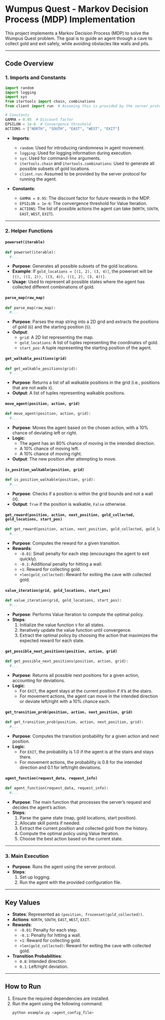 # Wumpus Quest - Markov Decision Process (MDP) Implementation

This project implements a Markov Decision Process (MDP) to solve the Wumpus Quest problem. The goal is to guide an agent through a cave to collect gold and exit safely, while avoiding obstacles like walls and pits.

---

## **Code Overview**

### **1. Imports and Constants**
```python
import random
import logging
import sys
from itertools import chain, combinations
from client import run  # Assuming this is provided by the server protocol

# Constants
GAMMA = 0.95  # Discount factor
EPSILON = 1e-6  # Convergence threshold
ACTIONS = ["NORTH", "SOUTH", "EAST", "WEST", "EXIT"]
```
- **Imports**:
  - `random`: Used for introducing randomness in agent movement.
  - `logging`: Used for logging information during execution.
  - `sys`: Used for command-line arguments.
  - `itertools.chain` and `itertools.combinations`: Used to generate all possible subsets of gold locations.
  - `client.run`: Assumed to be provided by the server protocol for running the agent.

- **Constants**:
  - `GAMMA = 0.95`: The discount factor for future rewards in the MDP.
  - `EPSILON = 1e-6`: The convergence threshold for Value Iteration.
  - `ACTIONS`: The list of possible actions the agent can take (`NORTH`, `SOUTH`, `EAST`, `WEST`, `EXIT`).

---

### **2. Helper Functions**

#### **`powerset(iterable)`**
```python
def powerset(iterable):
  #...
```
- **Purpose**: Generates all possible subsets of the gold locations.
- **Example**: If `gold_locations = [(1, 2), (3, 4)]`, the powerset will be `[(), ((1, 2)), ((3, 4)), ((1, 2), (3, 4))]`.
- **Usage**: Used to represent all possible states where the agent has collected different combinations of gold.

#### **`parse_map(raw_map)`**
```python
def parse_map(raw_map):
  #...
```
- **Purpose**: Parses the map string into a 2D grid and extracts the positions of gold (`G`) and the starting position (`S`).
- **Output**:
  - `grid`: A 2D list representing the map.
  - `gold_locations`: A list of tuples representing the coordinates of gold.
  - `start_pos`: A tuple representing the starting position of the agent.

#### **`get_walkable_positions(grid)`**
```python
def get_walkable_positions(grid):
  #...
```
- **Purpose**: Returns a list of all walkable positions in the grid (i.e., positions that are not walls `X`).
- **Output**: A list of tuples representing walkable positions.

#### **`move_agent(position, action, grid)`**
```python
def move_agent(position, action, grid):
  #...
```
- **Purpose**: Moves the agent based on the chosen action, with a 10% chance of deviating left or right.
- **Logic**:
  - The agent has an 80% chance of moving in the intended direction.
  - A 10% chance of moving left.
  - A 10% chance of moving right.
- **Output**: The new position after attempting to move.

#### **`is_position_walkable(position, grid)`**
```python
def is_position_walkable(position, grid):
  #...
```
- **Purpose**: Checks if a position is within the grid bounds and not a wall (`X`).
- **Output**: `True` if the position is walkable, `False` otherwise.

#### **`get_reward(position, action, next_position, gold_collected, gold_locations, start_pos)`**
```python
def get_reward(position, action, next_position, gold_collected, gold_locations, start_pos):
  #...
```
- **Purpose**: Computes the reward for a given transition.
- **Rewards**:
  - `-0.01`: Small penalty for each step (encourages the agent to exit quickly).
  - `-0.1`: Additional penalty for hitting a wall.
  - `+1`: Reward for collecting gold.
  - `+len(gold_collected)`: Reward for exiting the cave with collected gold.

#### **`value_iteration(grid, gold_locations, start_pos)`**
```python
def value_iteration(grid, gold_locations, start_pos):
  #...
```
- **Purpose**: Performs Value Iteration to compute the optimal policy.
- **Steps**:
  1. Initialize the value function `V` for all states.
  2. Iteratively update the value function until convergence.
  3. Extract the optimal policy by choosing the action that maximizes the expected reward for each state.

#### **`get_possible_next_positions(position, action, grid)`**
```python
def get_possible_next_positions(position, action, grid):
  #...
```
- **Purpose**: Returns all possible next positions for a given action, accounting for deviations.
- **Logic**:
  - For `EXIT`, the agent stays at the current position if it’s at the stairs.
  - For movement actions, the agent can move in the intended direction or deviate left/right with a 10% chance each.

#### **`get_transition_prob(position, action, next_position, grid)`**
```python
def get_transition_prob(position, action, next_position, grid):
  #...
```
- **Purpose**: Computes the transition probability for a given action and next position.
- **Logic**:
  - For `EXIT`, the probability is 1.0 if the agent is at the stairs and stays there.
  - For movement actions, the probability is 0.8 for the intended direction and 0.1 for left/right deviations.

#### **`agent_function(request_data, request_info)`**
```python
def agent_function(request_data, request_info):
  #...
```
- **Purpose**: The main function that processes the server’s request and decides the agent’s action.
- **Steps**:
  1. Parse the game state (map, gold locations, start position).
  2. Allocate skill points if needed.
  3. Extract the current position and collected gold from the history.
  4. Compute the optimal policy using Value Iteration.
  5. Choose the best action based on the current state.

---

### **3. Main Execution**
- **Purpose**: Runs the agent using the server protocol.
- **Steps**:
  1. Set up logging.
  2. Run the agent with the provided configuration file.

---

## **Key Values**
- **States**: Represented as `(position, frozenset(gold_collected))`.
- **Actions**: `NORTH`, `SOUTH`, `EAST`, `WEST`, `EXIT`.
- **Rewards**:
  - `-0.01`: Penalty for each step.
  - `-0.1`: Penalty for hitting a wall.
  - `+1`: Reward for collecting gold.
  - `+len(gold_collected)`: Reward for exiting the cave with collected gold.
- **Transition Probabilities**:
  - `0.8`: Intended direction.
  - `0.1`: Left/right deviation.

---

## **How to Run**
1. Ensure the required dependencies are installed.
2. Run the agent using the following command:
   ```bash
   python example.py <agent_config_file>

